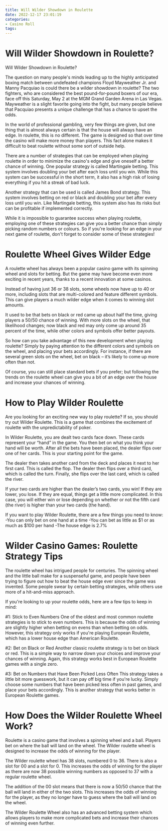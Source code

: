 ```yaml
---
title: Will Wilder Showdown in Roulette 
date: 2022-12-17 23:01:19
categories:
- Casino Roll
tags:
---
```



#  Will Wilder Showdown in Roulette? 

Will Wilder Showdown in Roulette?

The question on many people's minds leading up to the highly anticipated boxing match between undefeated champions Floyd Mayweather Jr. and Manny Pacquiao is could there be a wilder showdown in roulette? The two fighters, who are considered the best pound-for-pound boxers of our era, face off this Saturday, May 2 at the MGM Grand Garden Arena in Las Vegas. Mayweather is a slight favorite going into the fight, but many people believe that Pacquiao presents a unique challenge that has a chance to upset the odds. 

In the world of professional gambling, very few things are given, but one thing that is almost always certain is that the house will always have an edge. In roulette, this is no different. The game is designed so that over time the casino will make more money than players. This fact alone makes it difficult to beat roulette without some sort of outside help. 

There are a number of strategies that can be employed when playing roulette in order to minimize the casino's edge and give oneself a better chance of winning. One popular strategy is called Martingale betting. This system involves doubling your bet after each loss until you win. While this system can be successful in the short term, it also has a high risk of losing everything if you hit a streak of bad luck. 

Another strategy that can be used is called James Bond strategy. This system involves betting on red or black and doubling your bet after every loss until you win. Like Martingale betting, this system also has its risks but can be profitable if implemented correctly. 

While it is impossible to guarantee success when playing roulette, employing one of these strategies can give you a better chance than simply picking random numbers or colours. So if you're looking for an edge in your next game of roulette, don't forget to consider some of these strategies!

#  Roulette Wheel Gives Wilder Edge 

A roulette wheel has always been a popular casino game with its spinning wheel and slots for betting. But the game may have become even more exciting in recent years, thanks to a recent innovation at some casinos.

Instead of having just 36 or 38 slots, some wheels now have up to 40 or more, including slots that are multi-colored and feature different symbols. This can give players a much wilder edge when it comes to winning slot amounts.

It used to be that bets on black or red came up about half the time, giving players a 50/50 chance of winning. With more slots on the wheel, that likelihood changes; now black and red may only come up around 35 percent of the time, while other colors and symbols offer better payouts. 

 So how can you take advantage of this new development when playing roulette? Simply by paying attention to the different colors and symbols on the wheel, and placing your bets accordingly. For instance, if there are several green slots on the wheel, bet on black – it’s likely to come up more often than not.

Of course, you can still place standard bets if you prefer; but following the trends on the roulette wheel can give you a bit of an edge over the house and increase your chances of winning.

#  How to Play Wilder Roulette 

Are you looking for an exciting new way to play roulette? If so, you should try out Wilder Roulette. This is a game that combines the excitement of roulette with the unpredictability of poker.

In Wilder Roulette, you are dealt two cards face down. These cards represent your “hand” in the game. You then bet on what you think your hand will be worth. After all the bets have been placed, the dealer flips over one of her cards. This is your starting point for the game.

The dealer then takes another card from the deck and places it next to her first card. This is called the flop. The dealer then flips over a third card, which is called the turn. Finally, she flips over the last card, which is called the river.

If your two cards are higher than the dealer’s two cards, you win! If they are lower, you lose. If they are equal, things get a little more complicated. In this case, you will either win or lose depending on whether or not the fifth card (the river) is higher than your two cards (the hand).

If you want to play Wilder Roulette, there are a few things you need to know: 
-You can only bet on one hand at a time
-You can bet as little as $1 or as much as $100 per hand
-The house edge is 2.7%

#  Wilder Casino Games: Roulette Strategy Tips 

The roulette wheel has intrigued people for centuries. The spinning wheel and the little ball make for a suspenseful game, and people have been trying to figure out how to beat the house edge ever since the game was invented. Some people swear by certain betting strategies, while others use more of a hit-and-miss approach.

If you're looking to up your roulette odds, here are a few tips to keep in mind:

#1: Stick to Even Numbers
One of the oldest and most common roulette strategies is to stick to even numbers. This is because the odds of winning are slightly higher when betting on evens than when betting on odds. However, this strategy only works if you're playing European Roulette, which has a lower house edge than American Roulette.

#2: Bet on Black or Red
Another classic roulette strategy is to bet on black or red. This is a simple way to narrow down your choices and improve your chances of winning. Again, this strategy works best in European Roulette games with a single zero.

#3: Bet on Numbers that Have Been Picked Less Often
This strategy takes a little bit more guesswork, but it can pay off big time if you're lucky. Simply choose some numbers that have been picked less often in past games, and place your bets accordingly. This is another strategy that works better in European Roulette games.

#  How Does the Wilder Roulette Wheel Work?

Roulette is a casino game that involves a spinning wheel and a ball. Players bet on where the ball will land on the wheel. The Wilder roulette wheel is designed to increase the odds of winning for the player.

The Wilder roulette wheel has 38 slots, numbered 0 to 36. There is also a slot for 00 and a slot for 0. This increases the odds of winning for the player as there are now 38 possible winning numbers as opposed to 37 with a regular roulette wheel.

The addition of the 00 slot means that there is now a 50/50 chance that the ball will land in either of the two slots. This increases the odds of winning for the player, as they no longer have to guess where the ball will land on the wheel.

The Wilder Roulette Wheel also has an advanced betting system which allows players to make more complicated bets and increase their chances of winning even further.